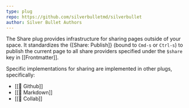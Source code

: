 ```yaml
---
type: plug
repo: https://github.com/silverbulletmd/silverbullet
author: Silver Bullet Authors
---
```


The Share plug provides infrastructure for sharing pages outside of your space. It standardizes the {[Share: Publish]} (bound to `Cmd-s` or `Ctrl-s`) to publish the current page to all share providers specified under the `$share` key in [[Frontmatter]].

Specific implementations for sharing are implemented in other plugs, specifically:
<!-- #query page where share-support = true render [[template/page]] -->
* [[🔌 Github]]
* [[🔌 Markdown]]
* [[🔌 Collab]]
<!-- /query -->
